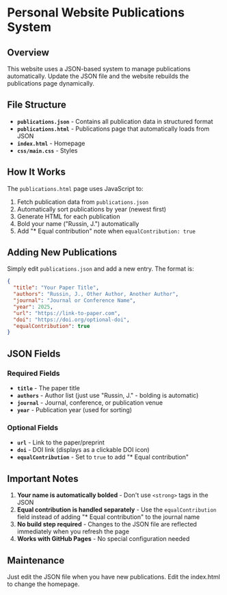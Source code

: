 # Personal Website Publications System

## Overview

This website uses a JSON-based system to manage publications automatically. 
Update the JSON file and the website rebuilds the publications page dynamically.

## File Structure

- **`publications.json`** - Contains all publication data in structured format
- **`publications.html`** - Publications page that automatically loads from JSON
- **`index.html`** - Homepage
- **`css/main.css`** - Styles

## How It Works

The `publications.html` page uses JavaScript to:
1. Fetch publication data from `publications.json`
2. Automatically sort publications by year (newest first)
3. Generate HTML for each publication
4. Bold your name ("Russin, J.") automatically
5. Add "* Equal contribution" note when `equalContribution: true`

## Adding New Publications

Simply edit `publications.json` and add a new entry. The format is:

```json
{
  "title": "Your Paper Title",
  "authors": "Russin, J., Other Author, Another Author",
  "journal": "Journal or Conference Name",
  "year": 2025,
  "url": "https://link-to-paper.com",
  "doi": "https://doi.org/optional-doi",
  "equalContribution": true
}
```

## JSON Fields

### Required Fields
- **`title`** - The paper title
- **`authors`** - Author list (just use "Russin, J." - bolding is automatic)
- **`journal`** - Journal, conference, or publication venue
- **`year`** - Publication year (used for sorting)

### Optional Fields
- **`url`** - Link to the paper/preprint
- **`doi`** - DOI link (displays as a clickable DOI icon)
- **`equalContribution`** - Set to `true` to add "* Equal contribution"

## Important Notes

1. **Your name is automatically bolded** - Don't use `<strong>` tags in the JSON
2. **Equal contribution is handled separately** - Use the `equalContribution` field instead of adding "* Equal contribution" to the journal name
3. **No build step required** - Changes to the JSON file are reflected immediately when you refresh the page
4. **Works with GitHub Pages** - No special configuration needed

## Maintenance

Just edit the JSON file when you have new publications. 
Edit the index.html to change the homepage.
